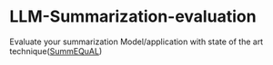 # LLM-Summarization-evaluation
Evaluate your summarization Model/application with state of the art technique([SummEQuAL](https://openreview.net/forum?id=OT00knMzLY]))
